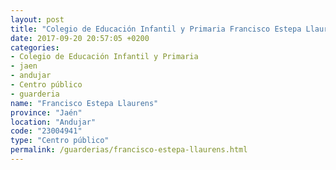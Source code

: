 ```yaml
---
layout: post
title: "Colegio de Educación Infantil y Primaria Francisco Estepa Llaurens"
date: 2017-09-20 20:57:05 +0200
categories:
- Colegio de Educación Infantil y Primaria
- jaen
- andujar
- Centro público
- guarderia
name: "Francisco Estepa Llaurens"
province: "Jaén"
location: "Andujar"
code: "23004941"
type: "Centro público"
permalink: /guarderias/francisco-estepa-llaurens.html
---
```

